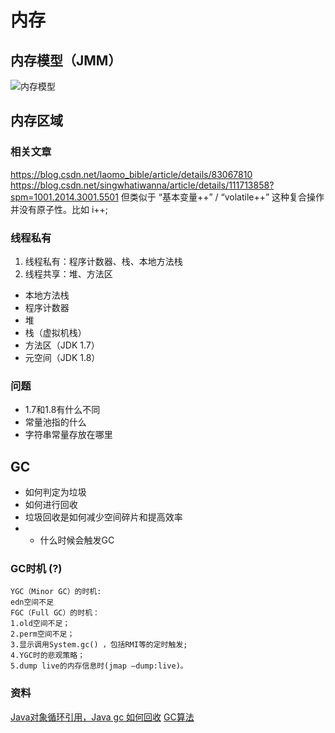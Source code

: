 # 内存
## 内存模型（JMM）
![内存模型](https://imgconvert.csdnimg.cn/aHR0cHM6Ly9pbWcyMDE4LmNuYmxvZ3MuY29tL2Jsb2cvMTQ4OTY2OS8yMDE4MTAvMTQ4OTY2OS0yMDE4MTAwOTE4NTUyNzMxNi0xNzA4NzkwOTc0LnBuZw?x-oss-process=image/format,png)
## 内存区域
### 相关文章
https://blog.csdn.net/laomo_bible/article/details/83067810
https://blog.csdn.net/singwhatiwanna/article/details/111713858?spm=1001.2014.3001.5501
    但类似于 “基本变量++” / “volatile++” 这种复合操作并没有原子性。比如 i++;
### 线程私有
1. 线程私有：程序计数器、栈、本地方法栈
2. 线程共享：堆、方法区
* 本地方法栈
* 程序计数器
* 堆
* 栈（虚拟机栈）
* 方法区（JDK 1.7）
* 元空间（JDK 1.8）
### 问题
* 1.7和1.8有什么不同
* 常量池指的什么
* 字符串常量存放在哪里
## GC
* 如何判定为垃圾
* 如何进行回收
* 垃圾回收是如何减少空间碎片和提高效率
* * 什么时候会触发GC
### GC时机 (?)
    YGC（Minor GC）的时机:
    edn空间不足
    FGC（Full GC）的时机：
    1.old空间不足；
    2.perm空间不足；
    3.显示调用System.gc() ，包括RMI等的定时触发;
    4.YGC时的悲观策略；
    5.dump live的内存信息时(jmap –dump:live)。
### 资料
[Java对象循环引用，Java gc 如何回收](https://blog.csdn.net/leonardo9029/article/details/50241115)
[GC算法](https://www.cnblogs.com/feng9exe/p/7268524.html)


